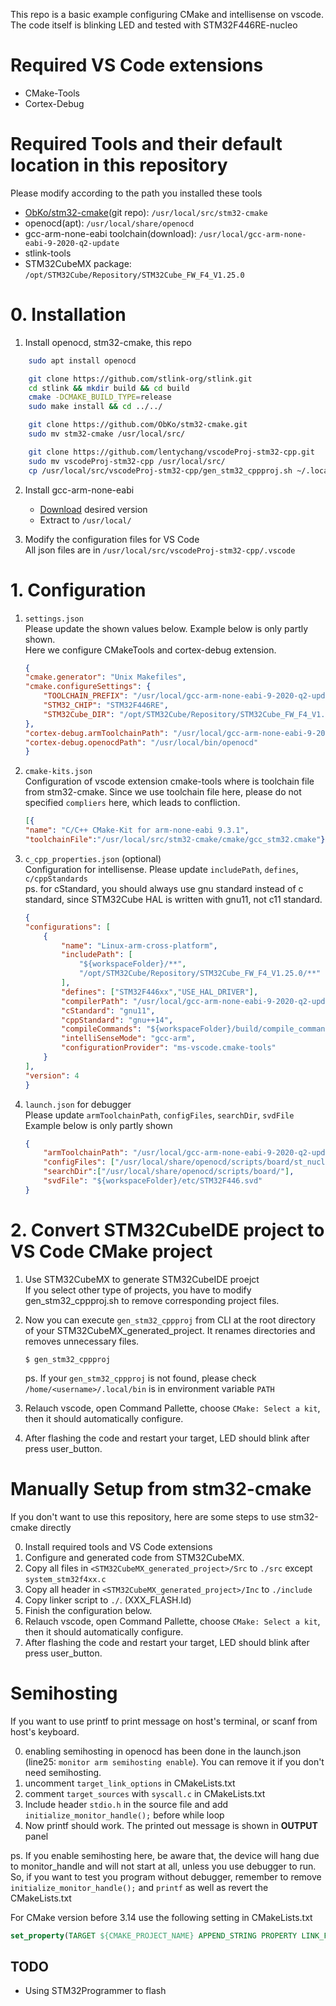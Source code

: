 This repo is a basic example configuring CMake and intellisense on vscode. The code itself is blinking LED and tested with STM32F446RE-nucleo

# Required VS Code extensions
- CMake-Tools
- Cortex-Debug

# Required Tools and their default location in this repository  
Please modify according to the path you installed these tools
-  [ObKo/stm32-cmake](https://github.com/ObKo/stm32-cmake.git)(git repo): `/usr/local/src/stm32-cmake`
- openocd(apt): `/usr/local/share/openocd`
- gcc-arm-none-eabi toolchain(download): `/usr/local/gcc-arm-none-eabi-9-2020-q2-update`
- stlink-tools
- STM32CubeMX package: `/opt/STM32Cube/Repository/STM32Cube_FW_F4_V1.25.0`


# 0. Installation
1. Install openocd, stm32-cmake, this repo
```bash
    sudo apt install openocd

    git clone https://github.com/stlink-org/stlink.git
    cd stlink && mkdir build && cd build
    cmake -DCMAKE_BUILD_TYPE=release
    sudo make install && cd ../../

    git clone https://github.com/ObKo/stm32-cmake.git
    sudo mv stm32-cmake /usr/local/src/

    git clone https://github.com/lentychang/vscodeProj-stm32-cpp.git
    sudo mv vscodeProj-stm32-cpp /usr/local/src/
    cp /usr/local/src/vscodeProj-stm32-cpp/gen_stm32_cppproj.sh ~/.local/bin/gen_stm32_cppproj  
```
2. Install gcc-arm-none-eabi  
    - [Download](https://developer.arm.com/tools-and-software/open-source-software/developer-tools/gnu-toolchain/gnu-rm/downloads) desired version  
    - Extract to `/usr/local/`  

3. Modify the configuration files for VS Code  
    All json files are in `/usr/local/src/vscodeProj-stm32-cpp/.vscode`


# 1. Configuration
1. `settings.json`    
    Please update the shown values below. Example below is only partly shown.    
    Here we configure CMakeTools and cortex-debug extension.     
    ```json
    {
    "cmake.generator": "Unix Makefiles",
    "cmake.configureSettings": {
        "TOOLCHAIN_PREFIX": "/usr/local/gcc-arm-none-eabi-9-2020-q2-update",
        "STM32_CHIP": "STM32F446RE",
        "STM32Cube_DIR": "/opt/STM32Cube/Repository/STM32Cube_FW_F4_V1.25.0",
    },
    "cortex-debug.armToolchainPath": "/usr/local/gcc-arm-none-eabi-9-2020-q2-update/bin",
    "cortex-debug.openocdPath": "/usr/local/bin/openocd"
    }
    ```  
2. `cmake-kits.json`  
    Configuration of vscode extension cmake-tools where is toolchain file from stm32-cmake. Since we use toolchain file here, please do not specified `compliers` here, which leads to confliction.  
    ```json  
    [{
    "name": "C/C++ CMake-Kit for arm-none-eabi 9.3.1",
    "toolchainFile":"/usr/local/src/stm32-cmake/cmake/gcc_stm32.cmake"}]  
    ```   
    
3. `c_cpp_properties.json` (optional)  
    Configuration for intellisense. Please update `includePath`, `defines`, `c/cppStandards`  
    ps. for cStandard, you should always use gnu standard instead of  c standard, since STM32Cube HAL is written with gnu11, not c11 standard.
    ```json  
    {
    "configurations": [
        {
            "name": "Linux-arm-cross-platform",
            "includePath": [
                "${workspaceFolder}/**",
                "/opt/STM32Cube/Repository/STM32Cube_FW_F4_V1.25.0/**"
            ],
            "defines": ["STM32F446xx","USE_HAL_DRIVER"],
            "compilerPath": "/usr/local/gcc-arm-none-eabi-9-2020-q2-update/bin/arm-none-eabi-g++",
            "cStandard": "gnu11",
            "cppStandard": "gnu++14",
            "compileCommands": "${workspaceFolder}/build/compile_commands.json",
            "intelliSenseMode": "gcc-arm",
            "configurationProvider": "ms-vscode.cmake-tools"
        }
    ],
    "version": 4
    }
    ```

4. `launch.json` for debugger   
    Please update `armToolchainPath`, `configFiles`, `searchDir`, `svdFile`  
    Example below is only partly shown  
    ```json  
    {
        "armToolchainPath": "/usr/local/gcc-arm-none-eabi-9-2020-q2-update/bin",
        "configFiles": ["/usr/local/share/openocd/scripts/board/st_nucleo_f4.cfg"],
        "searchDir":["/usr/local/share/openocd/scripts/board/"],
        "svdFile": "${workspaceFolder}/etc/STM32F446.svd"
    }
    ```

# 2. Convert STM32CubeIDE project to VS Code CMake project
1. Use STM32CubeMX to generate STM32CubeIDE proejct  
    If you select other type of projects, you have to modify gen_stm32_cppproj.sh to remove corresponding project files.
2. Now you can execute `gen_stm32_cppproj` from CLI at the root directory of your STM32CubeMX_generated_project. It renames directories and removes unnecessary files.
    ```
    $ gen_stm32_cppproj
    ```
    ps. If your `gen_stm32_cppproj` is not found, please check `/home/<username>/.local/bin` is in environment variable `PATH`

3. Relauch vscode, open Command Pallette, choose `CMake: Select a kit`, then it should automatically configure.
4. After flashing the code and restart your target, LED should blink after press user_button.

# Manually Setup from stm32-cmake   
If you don't want to use this repository, here are some steps to use stm32-cmake directly   

0. Install required tools and VS Code extensions  
1. Configure and generated code from STM32CubeMX.  
2. Copy all files in `<STM32CubeMX_generated_project>/Src` to `./src` except `system_stm32f4xx.c`  
3. Copy all header in `<STM32CubeMX_generated_project>/Inc` to `./include`  
4. Copy linker script to `./`. (XXX_FLASH.ld)
5. Finish the configuration below.
6. Relauch vscode, open Command Pallette, choose `CMake: Select a kit`, then it should automatically configure.
7. After flashing the code and restart your target, LED should blink after press user_button.


# Semihosting  
If you want to use printf to print message on host's terminal, or scanf from host's keyboard.  
   
0. enabling semihosting in openocd has been done in the launch.json (line25: `monitor arm semihosting enable`).  You can remove it if you don't need semihosting.  
1. uncomment `target_link_options` in CMakeLists.txt 
2. comment  `target_sources` with `syscall.c` in CMakeLists.txt 
3. Include header `stdio.h` in the source file and add `initialize_monitor_handle();` before while loop
4. Now printf should work. The printed out message is shown in **OUTPUT** panel  
  
ps. If you enable semihosting here, be aware that, the device will hang due to monitor_handle and will not start at all, unless you use debugger to run. So, if you want to test you program without debugger, remember to remove `initialize_monitor_handle();` and `printf` as well as revert the CMakeLists.txt

For CMake version before 3.14 use the following setting in CMakeLists.txt  
```CMake   
set_property(TARGET ${CMAKE_PROJECT_NAME} APPEND_STRING PROPERTY LINK_FLAGS " -specs=rdimon.specs -lc -lrdimon")  
```  

## TODO
- Using STM32Programmer to flash
